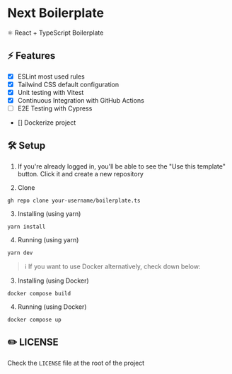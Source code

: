 # Next Boilerplate 
⚛️ React + TypeScript Boilerplate

## ⚡ Features

- [X] ESLint most used rules
- [X] Tailwind CSS default configuration
- [X] Unit testing with Vitest
- [X] Continuous Integration with GitHub Actions
- [ ] E2E Testing with Cypress
- [] Dockerize project

## 🛠️ Setup

1. If you're already logged in, you'll be able to see the "Use this template" button. Click it and create a new repository

2. Clone

```
gh repo clone your-username/boilerplate.ts
```

3. Installing (using yarn)

```
yarn install 
```

4. Running (using yarn)

```
yarn dev
```

> :information_source: If you want to use Docker alternatively, check down below:

3. Installing (using Docker)

```
docker compose build 
```

4. Running (using Docker)

```
docker compose up
```

## ✏️ LICENSE

Check the `LICENSE` file at the root of the project
